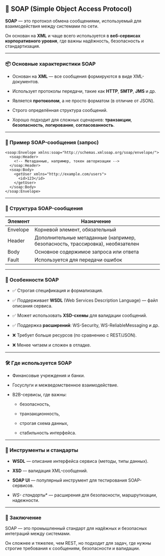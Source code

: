 ```toc
```

## **🧼 SOAP (Simple Object Access Protocol)**

  

**SOAP** — это протокол обмена сообщениями, используемый для взаимодействия между системами по сети.

Он основан на **XML** и чаще всего используется в **веб-сервисах корпоративного уровня**, где важны надёжность, безопасность и стандартизация.

---

### **📦 Основные характеристики SOAP**

- Основан на **XML** — все сообщения формируются в виде XML-документов.
    
- Использует протоколы передачи, такие как **HTTP**, **SMTP**, **JMS** и др.
    
- Является **протоколом**, а не просто форматом (в отличие от JSON).
    
- Строго определённая структура сообщений.
    
- Хорошо подходит для сложных сценариев: **транзакции**, **безопасность**, **логирование**, **согласованность**.


---

### **🧾 Пример SOAP-сообщения (запрос)**

```
<soap:Envelope xmlns:soap="http://schemas.xmlsoap.org/soap/envelope/">
  <soap:Header>
    <!-- Метаданные, например, токен авторизации -->
  </soap:Header>
  <soap:Body>
    <getUser xmlns="http://example.com/users">
      <id>123</id>
    </getUser>
  </soap:Body>
</soap:Envelope>
```

  

---

### **📐 Структура SOAP-сообщения**

|**Элемент**|**Назначение**|
|---|---|
|Envelope|Корневой элемент, обязательный|
|Header|Дополнительные метаданные (например, безопасность, трассировка), необязателен|
|Body|Основное содержимое запроса или ответа|
|Fault|Используется для передачи ошибок|

  

---

### **🔑 Особенности SOAP**

- ✅ Строгая спецификация и формализация.
    
- ✅ Поддерживает **WSDL** (Web Services Description Language) — файл описания сервиса.
    
- ✅ Может использовать **XSD-схемы** для валидации сообщений.
    
- ✅ Поддержка **расширений**: WS-Security, WS-ReliableMessaging и др.
    
- ❌ Требует больше ресурсов (по сравнению с REST/JSON).
    
- ❌ Менее читаем и сложен в отладке.


---

### **🛠️ Где используется SOAP**

- Финансовые учреждения и банки.
    
- Госуслуги и межведомственное взаимодействие.
    
- B2B-сервисы, где важны:
    
    - безопасность,
        
    - транзакционность,
        
    - строгая схема данных,
        
    - стабильность интерфейса.


---

### **🧰 Инструменты и стандарты**

- **WSDL** — описание интерфейса сервиса (методы, типы данных).
    
- **XSD** — валидация XML-сообщений.
    
- **SOAP UI** — популярный инструмент для тестирования SOAP-сервисов.
    
- _WS- стандарты_* — расширения для безопасности, маршрутизации, надежности.


---

### **📎 Заключение**

  

SOAP — это промышленный стандарт для надёжных и безопасных интеграций между системами.

Он сложнее и тяжелее, чем REST, но подходит для задач, где нужны строгие требования к сообщениям, безопасности и валидации.
